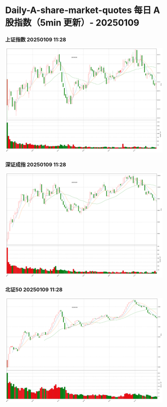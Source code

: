
# Daily-A-share-market-quotes 每日 A 股指数（5min 更新）- 20250109

### 上证指数 20250109 11:28
![](./fig/2025/1/20250109-sh000001.png)

### 深证成指 20250109 11:28
![](./fig/2025/1/20250109-sz399001.png)

### 北证50 20250109 11:28
![](./fig/2025/1/20250109-bj899050.png)
